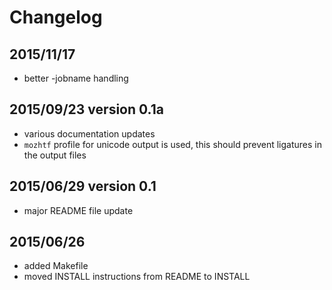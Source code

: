 # Changelog

## 2015/11/17

- better -jobname handling

## 2015/09/23 version 0.1a

- various documentation updates
- `mozhtf` profile for unicode output is used, this should prevent ligatures in the output files

## 2015/06/29 version 0.1

- major README file update


## 2015/06/26

- added Makefile
- moved INSTALL instructions from README to INSTALL
 
